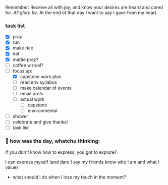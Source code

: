 
Remember:
	Receive all with joy, and know your desires are heard and cared for. *All glory be*.
	At the end of that day I want to say I gave from my heart.

### task list
- [x] pray
- [x] run
- [x] make rice
- [x] eat
- [x] mattie prez?
- [ ] coffee w noel?
- [ ] focus up:
	- [x] capstone work plan
	- [ ] read env syllabus
	- [ ] make calendar of events
	- [ ] email profs
	- [ ] actual work
		- [ ] capstone
		- [ ] environmental
- [ ] shower
- [ ] celebrate and give thanks!
- [ ] task list
### 📝 how was the day, whatchu thinking:

if you don't know how to express, you got to explore?

I can express myself (and dare I say my friends know who I am and what I value)
- what should I do when I lose my touch in the moment?